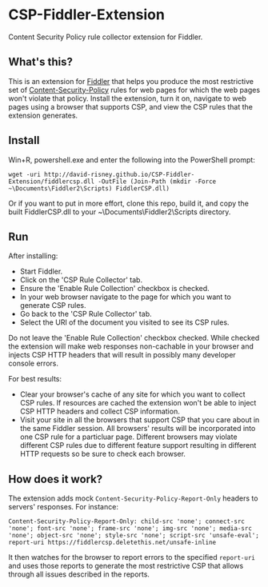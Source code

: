 # CSP-Fiddler-Extension
Content Security Policy rule collector extension for Fiddler.

## What's this?
This is an extension for [Fiddler](http://www.telerik.com/fiddler) that helps you produce the most restrictive set of [Content-Security-Policy](https://docs.webplatform.org/wiki/tutorials/content-security-policy) rules for web pages for which the web pages won't violate that policy. Install the extension, turn it on, navigate to web pages using a browser that supports CSP, and view the CSP rules that the extension generates.

## Install
Win+R, powershell.exe and enter the following into the PowerShell prompt:

    wget -uri http://david-risney.github.io/CSP-Fiddler-Extension/fiddlercsp.dll -OutFile (Join-Path (mkdir -Force ~\Documents\Fiddler2\Scripts) FiddlerCSP.dll)

Or if you want to put in more effort, clone this repo, build it, and copy the built FiddlerCSP.dll to your ~\Documents\Fiddler2\Scripts directory.

## Run
After installing:
 * Start Fiddler.
 * Click on the 'CSP Rule Collector' tab.
 * Ensure the 'Enable Rule Collection' checkbox is checked.
 * In your web browser navigate to the page for which you want to generate CSP rules.
 * Go back to the 'CSP Rule Collector' tab.
 * Select the URI of the document you visited to see its CSP rules.

Do not leave the 'Enable Rule Collection' checkbox checked. While checked the extension will make web responses non-cachable in your browser and injects CSP HTTP headers that will result in possibly many developer console errors.

For best results:
 * Clear your browser's cache of any site for which you want to collect CSP rules. If resources are cached the extension won't be able to inject CSP HTTP headers and collect CSP information.
 * Visit your site in all the browsers that support CSP that you care about in the same Fiddler session. All browsers' results will be incorporated into one CSP rule for a particluar page. Different browsers may violate different CSP rules due to different feature support resulting in different HTTP requests so be sure to check each browser.

## How does it work?
The extension adds mock `Content-Security-Policy-Report-Only` headers to servers' responses. For instance:

    Content-Security-Policy-Report-Only: child-src 'none'; connect-src 'none'; font-src 'none'; frame-src 'none'; img-src 'none'; media-src 'none'; object-src 'none'; style-src 'none'; script-src 'unsafe-eval'; report-uri https://fiddlercsp.deletethis.net/unsafe-inline

It then watches for the browser to report errors to the specified `report-uri` and uses those reports to generate the most restrictive CSP that allows through all issues described in the reports.
